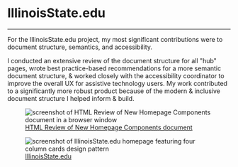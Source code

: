 # IllinoisState.edu
---
For the IllinoisState.edu project, my most significant contributions were to document structure, semantics, and accessibility.

I conducted an extensive review of the document structure for all "hub" pages, wrote best practice-based recommendations for a more semantic document structure, & worked closely with the accessibility coordinator to improve the overall UX for assistive technology users. My work contributed to a significantly more robust product because of the modern & inclusive document structure I helped inform & build.

<figure>
<img src="/maryditchen/images/homepage-html-review-page.png" alt="screenshot of HTML Review of New Homepage Components document in a browser window" />
<figcaption><a href="https://docs.google.com/document/d/1a4JAPkPtVBMUCBynuX1OoVEU7hw9maAeFue__PPA-qU/edit?usp=sharing">HTML Review of New Homepage Components document</a></figcaption>
</figure>

<figure>
<img src="/maryditchen/images/homepage-fourcolcards.png" alt="screenshot of IllinoisState.edu homepage featuring four column cards design pattern" />
<figcaption><a href="https://illinoisstate.edu">IllinoisState.edu</a></figcaption>
</figure>